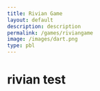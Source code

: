 ```yaml
---
title: Rivian Game
layout: default
description: description 
permalink: /games/riviangame
image: /images/dart.png
type: pbl
---
```


# rivian test